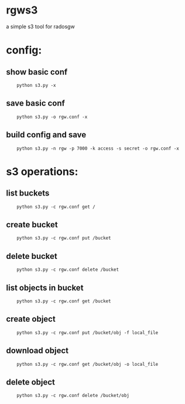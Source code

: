 # rgws3
a simple s3 tool for radosgw

# config:
## show basic conf
        python s3.py -x
## save basic conf
        python s3.py -o rgw.conf -x
## build config and save
        python s3.py -n rgw -p 7000 -k access -s secret -o rgw.conf -x
# s3 operations:
##  list buckets
        python s3.py -c rgw.conf get /
##  create bucket
        python s3.py -c rgw.conf put /bucket
##  delete bucket
        python s3.py -c rgw.conf delete /bucket
##  list objects in bucket
        python s3.py -c rgw.conf get /bucket
##  create object
        python s3.py -c rgw.conf put /bucket/obj -f local_file
##  download object
        python s3.py -c rgw.conf get /bucket/obj -o local_file
##  delete object
        python s3.py -c rgw.conf delete /bucket/obj
